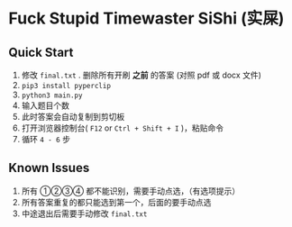 # Fuck Stupid Timewaster SiShi (实屎)
## Quick Start
1. 修改 `final.txt` . 删除所有开刷 **之前** 的答案 (对照 pdf 或 docx 文件)
2. `pip3 install pyperclip`
3. `python3 main.py` 
4. 输入题目个数
5. 此时答案会自动复制到剪切板
6. 打开浏览器控制台( `F12` or `Ctrl + Shift + I` )，粘贴命令
7. 循环 `4 - 6` 步

## Known Issues
1. 所有 ①②③④ 都不能识别，需要手动点选，（有选项提示）
2. 所有答案重复的都只能选到第一个，后面的要手动点选
3. 中途退出后需要手动修改 `final.txt`